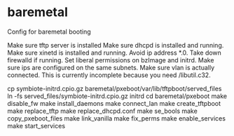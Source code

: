 # baremetal
Config for baremetal booting

Make sure tftp server is installed
Make sure dhcpd is installed and running.
Make sure xinetd is installed and running.
Avoid ip address *.0.
Take down firewalld if running.
Set liberal permissions on bzImage and initrd.
Make sure ips are configured on the same subnets.
Make sure vlan is actually connected.
This is currently incomplete because you need <tftpboot>/libutil.c32.

cp symbiote-initrd.cpio.gz baremetal/pxeboot/var/lib/tftpboot/served_files
ln -fs served_files/symbiote-initrd.cpio.gz initrd
cd baremetal/pxeboot
make disable_fw
make install_daemons
make connect_lan
make create_tftpboot
make replace_tftp
make replace_dhcpd.conf
make se_bools
make copy_pxeboot_files
make link_vanilla
make fix_perms
make enable_services
make start_services

